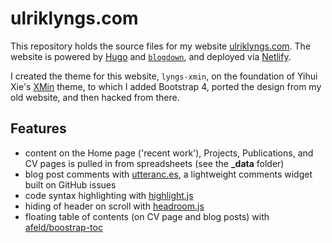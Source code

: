 # ulriklyngs.com

This repository holds the source files for my website [ulriklyngs.com](https://ulriklyngs.com).
The website is powered by [Hugo](https://gohugo.io) and [`blogdown`](https://bookdown.org/yihui/blogdown/), and deployed via [Netlify](https://www.netlify.com).

I created the theme for this website, `lyngs-xmin`, on the foundation of Yihui Xie's [XMin](https://github.com/yihui/hugo-xmin) theme, to which I added Bootstrap 4, ported the design from my old website, and then hacked from there.

## Features
- content on the Home page ('recent work'), Projects, Publications, and CV pages is pulled in from spreadsheets (see the **\_data** folder)
- blog post comments with [utteranc.es](https://utteranc.es), a lightweight comments widget built on GitHub issues
- code syntax highlighting with [highlight.js](https://highlightjs.org)
- hiding of header on scroll with [headroom.js](https://wicky.nillia.ms/headroom.js/)
- floating table of contents (on CV page and blog posts) with [afeld/boostrap-toc](https://afeld.github.io/bootstrap-toc/)
